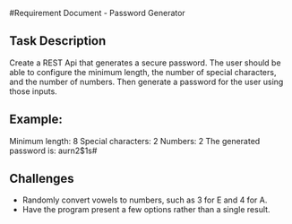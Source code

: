 #Requirement Document - Password Generator
## Task Description
Create a REST Api that generates a secure password. The user should be able to configure the minimum length, the number of special characters, and the number of numbers. Then generate a password for the user using those inputs.

## Example:
Minimum length: 8 Special characters: 2 Numbers: 2
The generated password is: aurn2$1s#

## Challenges
- Randomly convert vowels to numbers, such as 3 for E and 4 for A.
- Have the program present a few options rather than a single result.
